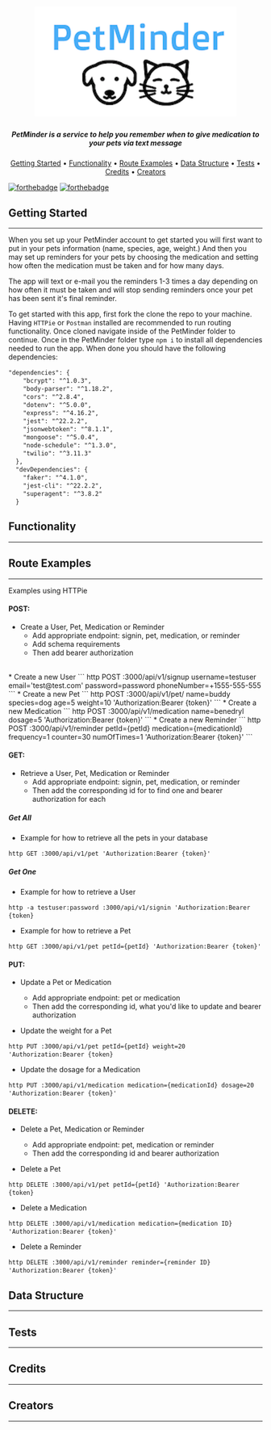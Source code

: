 
<h1 align="center">
  <br>
<img src="https://github.com/PetMinder401/PetMinder/blob/dev_test/images/petminderlogo.png" alt="petminder" width="400">
<br>
</h1>

<h5 align="center">PetMinder is a service to help you remember when to give medication to your pets via text message</h5>

<p align="center">
  <a href="#getting-started">Getting Started</a> •
  <a href="#functionality">Functionality</a> •
  <a href="#route-examples">Route Examples</a> •
  <a href="#data-structure">Data Structure</a> •
  <a href="#tests">Tests</a> •
  <a href="#credit">Credits</a> •
  <a href="#credit">Creators</a>
</p>

[![forthebadge](https://forthebadge.com/images/badges/made-with-javascript.svg)](https://forthebadge.com) [![forthebadge](https://forthebadge.com/images/badges/built-with-love.svg)](https://forthebadge.com)


## Getting Started
***

When you set up your PetMinder account to get started you will first want to put in your pets information (name, species, age, weight.) And then you may set up reminders for your pets by choosing the medication and setting how often the medication must be taken and for how many days.

The app will text or e-mail you the reminders 1-3 times a day depending on how often it must be taken and will stop sending reminders once your pet has been sent it's final reminder.

To get started with this app, first fork the clone the repo to your machine. Having ```HTTPie``` or ```Postman``` installed are recommended to run routing functionality. Once cloned navigate inside of the PetMinder folder to continue. Once in the PetMinder folder type ```npm i``` to install all dependencies needed to run the app. When done you should have the following dependencies:

```
"dependencies": {
    "bcrypt": "^1.0.3",
    "body-parser": "^1.18.2",
    "cors": "^2.8.4",
    "dotenv": "^5.0.0",
    "express": "^4.16.2",
    "jest": "^22.2.2",
    "jsonwebtoken": "^8.1.1",
    "mongoose": "^5.0.4",
    "node-schedule": "^1.3.0",
    "twilio": "^3.11.3"
  },
  "devDependencies": {
    "faker": "^4.1.0",
    "jest-cli": "^22.2.2",
    "superagent": "^3.8.2"
  }
```

## Functionality
***
## Route Examples
***
Examples using HTTPie

#### POST:
* Create a User, Pet, Medication or Reminder
  * Add appropriate endpoint: signin, pet, medication, or reminder
  * Add schema requirements
  * Then add bearer authorization
<br>
* Create a new User
```
http POST :3000/api/v1/signup username=testuser
email='test@test.com' password=password
phoneNumber=+1555-555-555
```
* Create a new Pet
```
http POST :3000/api/v1/pet/ name=buddy species=dog
age=5 weight=10 'Authorization:Bearer {token}'
```
* Create a new Medication
```
http POST :3000/api/v1/medication name=benedryl dosage=5
'Authorization:Bearer {token}'
```
* Create a new Reminder
```
http POST :3000/api/v1/reminder petId={petId} medication={medicationId}
frequency=1 counter=30 numOfTimes=1 'Authorization:Bearer {token}'
```
<br>

#### GET:
* Retrieve a User, Pet, Medication or Reminder
  * Add appropriate endpoint: signin, pet, medication, or reminder
  * Then add the corresponding id for to find one and bearer authorization for each
##### Get All
* Example for how to retrieve all the pets in your database
```
http GET :3000/api/v1/pet 'Authorization:Bearer {token}'
```
##### Get One
* Example for how to retrieve a User
```
http -a testuser:password :3000/api/v1/signin 'Authorization:Bearer {token}
```
* Example for how to retrieve a Pet
```
http GET :3000/api/v1/pet petId={petId} 'Authorization:Bearer {token}'
```


#### PUT:
* Update a Pet or Medication
  * Add appropriate endpoint: pet or medication
  * Then add the corresponding id, what you'd like to update and bearer authorization

* Update the weight for a Pet
```
http PUT :3000/api/v1/pet petId={petId} weight=20 'Authorization:Bearer {token}
```
* Update the dosage for a Medication
```
http PUT :3000/api/v1/medication medication={medicationId} dosage=20
'Authorization:Bearer {token}'
```
#### DELETE:
* Delete a Pet, Medication or Reminder
  * Add appropriate endpoint: pet, medication or reminder
  * Then add the corresponding id and bearer authorization

* Delete a Pet
```
http DELETE :3000/api/v1/pet petId={petId} 'Authorization:Bearer {token}
```
* Delete a Medication
```
http DELETE :3000/api/v1/medication medication={medication ID}
'Authorization:Bearer {token}'
```
* Delete a Reminder
```
http DELETE :3000/api/v1/reminder reminder={reminder ID}
'Authorization:Bearer {token}'
```

## Data Structure
***

## Tests
***

## Credits
***

## Creators
***